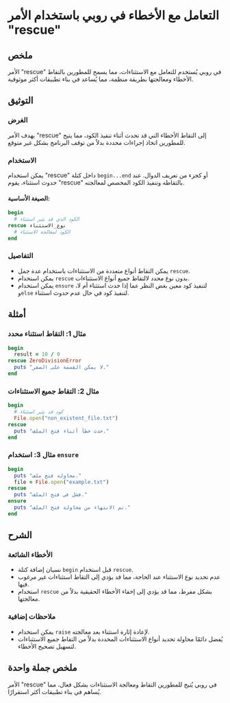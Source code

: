 <!--
Meta Description: # التعامل مع الأخطاء في روبي باستخدام الأمر "rescue" ## ملخص الأمر "rescue" في روبي يُستخدم للتعامل مع الاستثناءات، مما يسمح للمطورين بالتقاط الأخطاء ...
Meta Keywords: rescue, الاستثناءات, التقاط, استخدام, استثناء
-->

# التعامل مع الأخطاء في روبي باستخدام الأمر "rescue"

## ملخص
الأمر "rescue" في روبي يُستخدم للتعامل مع الاستثناءات، مما يسمح للمطورين بالتقاط الأخطاء ومعالجتها بطريقة منظمة، مما يُساعد في بناء تطبيقات أكثر موثوقية.

## التوثيق
### الغرض
يهدف الأمر "rescue" إلى التقاط الأخطاء التي قد تحدث أثناء تنفيذ الكود، مما يتيح للمطورين اتخاذ إجراءات محددة بدلاً من توقف البرنامج بشكل غير متوقع.

### الاستخدام
يمكن استخدام "rescue" داخل كتلة `begin...end` أو كجزء من تعريف الدوال. عند حدوث استثناء، يقوم "rescue" بالتقاطه وتنفيذ الكود المخصص لمعالجته.

#### الصيغة الأساسية:
```ruby
begin
  # الكود الذي قد يثير استثناء
rescue نوع_الاستثناء
  # الكود لمعالجة الاستثناء
end
```

### التفاصيل
- يمكن التقاط أنواع متعددة من الاستثناءات باستخدام عدة جمل `rescue`.
- يمكن استخدام `rescue` بدون نوع محدد لالتقاط جميع أنواع الاستثناءات.
- يمكن استخدام `ensure` لتنفيذ كود معين بغض النظر عما إذا حدث استثناء أم لا، و`else` لتنفيذ كود في حال عدم حدوث استثناء.

## أمثلة
### مثال 1: التقاط استثناء محدد
```ruby
begin
  result = 10 / 0
rescue ZeroDivisionError
  puts "لا يمكن القسمة على الصفر."
end
```

### مثال 2: التقاط جميع الاستثناءات
```ruby
begin
  # كود قد يثير استثناء
  File.open("non_existent_file.txt")
rescue
  puts "حدث خطأ أثناء فتح الملف."
end
```

### مثال 3: استخدام `ensure`
```ruby
begin
  puts "محاولة فتح ملف."
  file = File.open("example.txt")
rescue
  puts "فشل في فتح الملف."
ensure
  puts "تم الانتهاء من محاولة فتح الملف."
end
```

## الشرح
### الأخطاء الشائعة
- نسيان إضافة كتلة `begin` قبل استخدام `rescue`.
- عدم تحديد نوع الاستثناء عند الحاجة، مما قد يؤدي إلى التقاط استثناءات غير مرغوب فيها.
- استخدام `rescue` بشكل مفرط، مما قد يؤدي إلى إخفاء الأخطاء الحقيقية بدلاً من معالجتها.

### ملاحظات إضافية
- يمكن استخدام `raise` لإعادة إثارة استثناء بعد معالجته.
- يُفضل دائمًا محاولة تحديد أنواع الاستثناءات المحددة بدلاً من التقاط جميع الاستثناءات لتسهيل تصحيح الأخطاء.

## ملخص جملة واحدة
الأمر "rescue" في روبي يُتيح للمطورين التقاط ومعالجة الاستثناءات بشكل فعال، مما يُساهم في بناء تطبيقات أكثر استقرارًا.